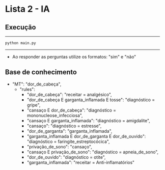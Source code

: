 # Lista 2 - IA
## Execução
***
    python main.py
***

* Ao responder as perguntas utilize os formatos: "sim" e "não" 

## Base de conhecimento

- "MT": "dor_de_cabeça",
    - "rules": 
        - "dor_de_cabeça": "receitar = analgésico",
        - "dor_de_cabeça E garganta_inflamada E tosse": "diagnóstico = gripe",
        - "cansaço E dor_de_cabeça": "diagnóstico = mononucleose_infecciosa",
        - "cansaço E garganta_inflamada": "diagnóstico = amigdalite",
        - "cansaço": "diagnóstico = estresse",
        - "dor_de_garganta": "garganta_inflamada",
        - "garganta_inflamada E dor_de_garganta E dor_de_ouvido": "diagnóstico = faringite_estreptocócica",
        - "privação_de_sono": "cansaço",
        - "cansaço E privação_de_sono": "diagnóstico = apneia_de_sono",
        - "dor_de_ouvido": "diagnóstico = otite",
       - "garganta_inflamada": "receitar = Anti-inflamatórios"
